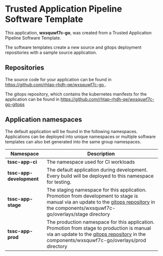 # Trusted Application Pipeline Software Template

This application, **wxsquwf7c-go**, was created from a Trusted Application Pipeline Software Template.

The software templates create a new source and gitops deployment repositories with a sample source application. 

## Repositories

The source code for your application can be found in [https://github.com/rhtap-rhdh-qe/wxsquwf7c-go ](https://github.com/rhtap-rhdh-qe/wxsquwf7c-go ).
 
The gitops repository, which contains the kubernetes manifests for the application can be found in 
[https://github.com/rhtap-rhdh-qe/wxsquwf7c-go-gitops ](https://github.com/rhtap-rhdh-qe/wxsquwf7c-go-gitops ) 

## Application namespaces 

The default application will be found in the following namespaces. Applications can be deployed into unique namespaces or multiple software templates can also bet generated into the same group namespaces.  

|  Namespace   |  Description   |  
| -------- | -------- |
| **tssc-app-ci** | The namespace used for CI workloads |
| **tssc-app-development** | The default application during development. Every build will be deployed to this namespace for testing. |
| **tssc-app-stage** | The staging namespace for this application. Promotion from development to stage is manual via an update to the [gitops repository](https://github.com/rhtap-rhdh-qe/wxsquwf7c-go-gitops ) in the components/wxsquwf7c-go/overlays/stage directory |
| **tssc-app-prod** | The production namespace for this application. Promotion from stage to production is manual via an update to the [gitops repository](https://github.com/rhtap-rhdh-qe/wxsquwf7c-go-gitops ) in the components/wxsquwf7c-go/overlays/prod directory |